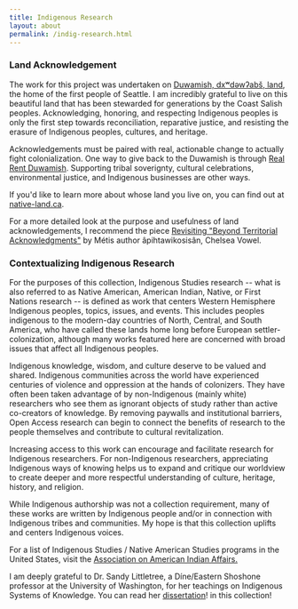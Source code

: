 ```yaml
---
title: Indigenous Research
layout: about
permalink: /indig-research.html
---
```


### Land Acknowledgement
The work for this project was undertaken on [Duwamish, dxʷdəwʔabš, land](https://www.duwamishtribe.org/), the home of the first people of Seattle. I am incredibly grateful to live on this beautiful land that has been stewarded for generations by the Coast Salish peoples. Acknowledging, honoring, and respecting Indigenous peoples is only the first step towards reconciliation, reparative justice, and resisting the erasure of Indigenous peoples, cultures, and heritage. 

Acknowledgements must be paired with real, actionable change to actually fight colonialization. One way to give back to the Duwamish is through [Real Rent Duwamish](https://www.realrentduwamish.org/). Supporting tribal soverignty, cultural celebrations, environmental justice, and Indigenous businesses are other ways.

If you'd like to learn more about whose land you live on, you can find out at [native-land.ca](https://native-land.ca/).

For a more detailed look at the purpose and usefulness of land acknowledgements, I recommend the piece [Revisiting "Beyond Territorial Acknowledgments"](https://apihtawikosisan.com/2024/11/revisiting-beyond-territorial-acknowledgments/) by Métis author âpihtawikosisân, Chelsea Vowel.

### Contextualizing Indigenous Research
For the purposes of this collection, Indigenous Studies research -- what is also referred to as Native American, American Indian, Native, or First Nations research -- is defined as work that centers Western Hemisphere Indigenous peoples, topics, issues, and events. This includes peoples indigenous to the modern-day countries of North, Central, and South America, who have called these lands home long before European settler-colonization, although many works featured here are concerned with broad issues that affect all Indigenous peoples.

Indigenous knowledge, wisdom, and culture deserve to be valued and shared. Indigenous communities across the world have experienced centuries of violence and oppression at the hands of colonizers. They have often been taken advantage of by non-Indigenous (mainly white) researchers who see them as ignorant objects of study rather than active co-creators of knowledge. By removing paywalls and institutional barriers, Open Access research can begin to connect the benefits of research to the people themselves and contribute to cultural revitalization. 

Increasing access to this work can encourage and facilitate research for Indigenous researchers. For non-Indigenous researchers, appreciating Indigenous ways of knowing helps us to expand and critique our worldview to create deeper and more respectful understanding of culture, heritage, history, and religion.

While Indigenous authorship was not a collection requirement, many of these works are written by Indigenous people and/or in connection with Indigenous tribes and communities. My hope is that this collection uplifts and centers Indigenous voices.

For a list of Indigenous Studies / Native American Studies programs in the United States, visit the [Association on American Indian Affairs.](https://www.indian-affairs.org/nativestudies.html)

I am deeply grateful to Dr. Sandy Littletree, a Díne/Eastern Shoshone professor at the University of Washington, for her teachings on Indigenous Systems of Knowledge. You can read her [dissertation](https://aaveryjj.github.io/indigenous-research/item.html?id=wa49)! in this collection!
